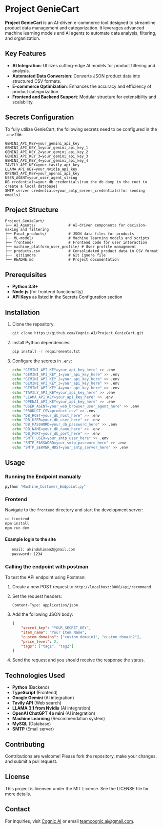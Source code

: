 # Project GenieCart 

**Project GenieCart** is an AI-driven e-commerce tool designed to streamline product data management and categorization. It leverages advanced machine learning models and AI agents to automate data analysis, filtering, and organization.

## Key Features

- **AI Integration**: Utilizes cutting-edge AI models for product filtering and analysis.
- **Automated Data Conversion**: Converts JSON product data into structured CSV formats.
- **E-commerce Optimization**: Enhances the accuracy and efficiency of product categorization.
- **Frontend and Backend Support**: Modular structure for extensibility and scalability.

## Secrets Configuration

To fully utilize GenieCart, the following secrets need to be configured in the `.env` file:

```
GEMINI_API_KEY=your_gemini_api_key
GEMINI_API_KEY_1=your_gemini_api_key_1
GEMINI_API_KEY_2=your_gemini_api_key_2
GEMINI_API_KEY_3=your_gemini_api_key_3
GEMINI_API_KEY_4=your_gemini_api_key_4
TAVILY_API_KEY=your_tavily_api_key
LLAMA_API_KEY=your_Nvidia_api_key
OPENAI_API_KEY=your_openai_api_key
USER_AGENT=your_user_agent_string
DB_credentials=your_db_credentials(run the db dump in the root to create a local database)
SMTP server credentials=your_smtp_server_credentials(for sending emails)
```

## Project Structure

```
Project_GenieCart/
├── AI_Agents/               # AI-driven components for decision-making and filtering
├── Final_products/          # JSON data files for products
├── ML-model/                # Machine learning models and scripts
├── frontend/                # Frontend code for user interaction
├── machine_platform_user_profile/ # User profile management
├── products.csv             # Consolidated product data in CSV format
├── .gitignore               # Git ignore file
└── README.md                # Project documentation
```

## Prerequisites

- **Python 3.8+**
- **Node.js** (for frontend functionality)
- **API Keys** as listed in the Secrets Configuration section

## Installation

1. Clone the repository:
   ```bash
   git clone https://github.com/Cognic-AI/Project_GenieCart.git
   ```
2. Install Python dependencies:
   ```bash
   pip install -r requirements.txt
   ```
3. Configure the secrets in `.env`:
   ```bash
   echo "GEMINI_API_KEY=your_api_key_here" >> .env
   echo "GEMINI_API_KEY_1=your_api_key_here" >> .env
   echo "GEMINI_API_KEY_2=your_api_key_here" >> .env
   echo "GEMINI_API_KEY_3=your_api_key_here" >> .env
   echo "GEMINI_API_KEY_4=your_api_key_here" >> .env
   echo "TAVILY_API_KEY=your_api_key_here" >> .env
   echo "LLAMA_API_KEY=your_api_key_here" >> .env
   echo "OPENAI_API_KEY=your_api_key_here" >> .env
   echo "USER_AGENT=your_web_browser_user_agent_here" >> .env
   echo "PRODUCT_CSV=product.csv" >> .env
   echo "DB_HOST=your_db_host_here" >> .env
   echo "DB_USER=your_db_user_here" >> .env
   echo "DB_PASSWORD=your_db_password_here" >> .env
   echo "DB_NAME=your_db_name_here" >> .env
   echo "DB_PORT=your_db_port_here" >> .env
   echo "SMTP_USER=your_smtp_user_here" >> .env
   echo "SMTP_PASSWORD=your_smtp_password_here" >> .env
   echo "SMTP_SERVER_HOST=your_smtp_server_here" >> .env
   ```
## Usage

### Running the Endpoint manually
```bash
python "Machine_Customer_Endpoint.py"
```

### Frontend
Navigate to the `frontend` directory and start the development server:
```bash
cd frontend
npm install
npm run dev
```

#### Example login to the site 
```bash
   email: akinduhiman2@gmail.com
   password: 1234
```

### Calling the endpoint with postman

To test the API endpoint using Postman:

1. Create a new POST request to `http://localhost:8000/api/recommend`

2. Set the request headers:
   ```
   Content-Type: application/json
   ```

3. Add the following JSON body:
   ```json
   {
       "secret_key": "YOUR_SECRET_KEY",
       "item_name": "Your Item Name", 
       "custom_domains": ["custom_domain1", "custom_domain2"],
       "price_level": 2,
       "tags": ["tag1", "tag2"]
   }
   ```

4. Send the request and you should receive the response the status.

## Technologies Used

- **Python** (Backend)
- **TypeScript** (Frontend)
- **Google Gemini** (AI integration)
- **Tavily API** (Web search)
- **LLAMA 3.1 from Nvidia** (AI integration)
- **OpenAI ChatGPT 4o mini** (AI integration)
- **Machine Learning** (Recommendation system)
- **MySQL** (Database)
- **SMTP** (Email server)

## Contributing

Contributions are welcome! Please fork the repository, make your changes, and submit a pull request.

## License

This project is licensed under the MIT License. See the LICENSE file for more details.

## Contact

For inquiries, visit [Cognic AI](https://github.com/Cognic-AI) or email teamcognic.ai@gmail.com.
